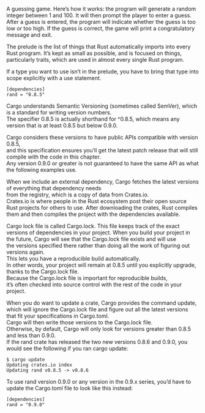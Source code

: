 A guessing game. 
Here’s how it works: the program will generate a random integer between 1 and 100. 
It will then prompt the player to enter a guess. 
After a guess is entered, the program will indicate whether the guess is too low or too high. 
If the guess is correct, the game will print a congratulatory message and exit. 


The prelude is the list of things that Rust automatically imports into every Rust program. 
It’s kept as small as possible, and is focused on things, particularly traits, which are used in almost every single 
Rust program.

If a type you want to use isn’t in the prelude, you have to bring that type into scope explicitly with a use statement.


```
[dependencies]
rand = "0.8.5"
```
Cargo understands Semantic Versioning (sometimes called SemVer), which is a standard for writing version numbers.   
The specifier 0.8.5 is actually shorthand for ^0.8.5, which means any version that is at least 0.8.5 but below 0.9.0.  
  
Cargo considers these versions to have public APIs compatible with version 0.8.5,   
and this specification ensures you’ll get the latest patch release that will still   
compile with the code in this chapter.   
Any version 0.9.0 or greater is not guaranteed to have the same API as what the following examples use.

When we include an external dependency, Cargo fetches the latest versions of everything that dependency needs   
from the registry, which is a copy of data from Crates.io.  
Crates.io is where people in the Rust ecosystem post their open source Rust projects for others to use.
After downloading the crates, Rust compiles them and then compiles the project with the dependencies available.

Cargo lock file is called Cargo.lock. This file keeps track of the exact versions of dependencies in your project.
When you build your project in the future, Cargo will see that the Cargo.lock file exists and will use   
the versions specified there rather than doing all the work of figuring out versions again.  
This lets you have a reproducible build automatically.   
In other words, your project will remain at 0.8.5 until you explicitly upgrade, thanks to the Cargo.lock file.  
Because the Cargo.lock file is important for reproducible builds,  
it’s often checked into source control with the rest of the code in your project.

When you do want to update a crate, Cargo provides the command update, which will ignore the Cargo.lock file 
and figure out all the latest versions that fit your specifications in Cargo.toml.  
Cargo will then write those versions to the Cargo.lock file.  
Otherwise, by default, Cargo will only look for versions greater than 0.8.5 and less than 0.9.0.  
If the rand crate has released the two new versions 0.8.6 and 0.9.0, you would see the following if you ran cargo update:

```
$ cargo update
Updating crates.io index
Updating rand v0.8.5 -> v0.8.6
```

To use rand version 0.9.0 or any version in the 0.9.x series, you’d have to update the Cargo.toml 
file to look like this instead:
```
[dependencies]
rand = "0.9.0"
```
